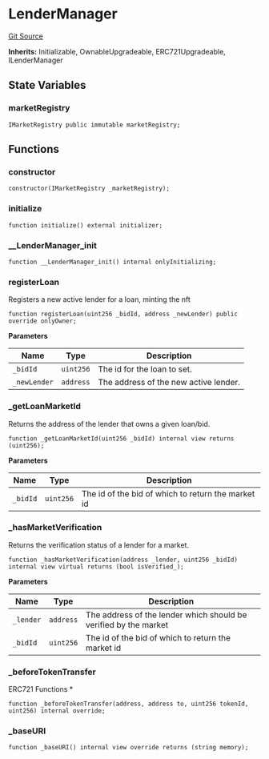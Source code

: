 # LenderManager
[Git Source](https://github.com/teller-protocol/teller-protocol-v2/blob/f4bf5a00ae7113b0344876c13db9b3dd705154f6/contracts/LenderManager.sol)

**Inherits:**
Initializable, OwnableUpgradeable, ERC721Upgradeable, ILenderManager


## State Variables
### marketRegistry

```solidity
IMarketRegistry public immutable marketRegistry;
```


## Functions
### constructor


```solidity
constructor(IMarketRegistry _marketRegistry);
```

### initialize


```solidity
function initialize() external initializer;
```

### __LenderManager_init


```solidity
function __LenderManager_init() internal onlyInitializing;
```

### registerLoan

Registers a new active lender for a loan, minting the nft


```solidity
function registerLoan(uint256 _bidId, address _newLender) public override onlyOwner;
```
**Parameters**

|Name|Type|Description|
|----|----|-----------|
|`_bidId`|`uint256`|The id for the loan to set.|
|`_newLender`|`address`|The address of the new active lender.|


### _getLoanMarketId

Returns the address of the lender that owns a given loan/bid.


```solidity
function _getLoanMarketId(uint256 _bidId) internal view returns (uint256);
```
**Parameters**

|Name|Type|Description|
|----|----|-----------|
|`_bidId`|`uint256`|The id of the bid of which to return the market id|


### _hasMarketVerification

Returns the verification status of a lender for a market.


```solidity
function _hasMarketVerification(address _lender, uint256 _bidId) internal view virtual returns (bool isVerified_);
```
**Parameters**

|Name|Type|Description|
|----|----|-----------|
|`_lender`|`address`|The address of the lender which should be verified by the market|
|`_bidId`|`uint256`|The id of the bid of which to return the market id|


### _beforeTokenTransfer

ERC721 Functions *


```solidity
function _beforeTokenTransfer(address, address to, uint256 tokenId, uint256) internal override;
```

### _baseURI


```solidity
function _baseURI() internal view override returns (string memory);
```

